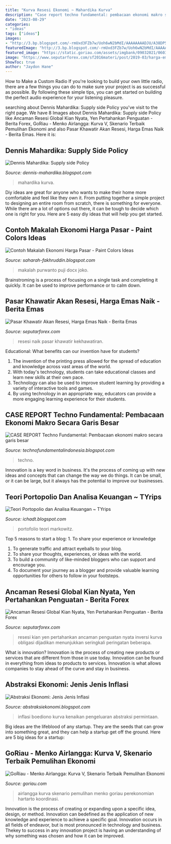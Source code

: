 ```yaml
---
title: "Kurva Resesi Ekonomi ~ Mahardika Kurva"
description: "Case report techno fundamental: pembacaan ekonomi makro secara garis besar"
date: "2023-08-29"
categories:
- "ideas"
tags: ["ideas"]
images:
- "http://3.bp.blogspot.com/-rmUxd3FZb7w/Uoh6wN2bMdI/AAAAAAAADJU/A38DP5KHjKg/s1600/02-02+Demand+Pull+Inflation+(Boediono,+1995).jpg"
featuredImage: "http://3.bp.blogspot.com/-rmUxd3FZb7w/Uoh6wN2bMdI/AAAAAAAADJU/A38DP5KHjKg/s1600/02-02+Demand+Pull+Inflation+(Boediono,+1995).jpg"
featured_image: "https://static.goriau.com/assets/imgbank/09032021/06037e14148048fb6ee874lcz-160757.jpeg"
image: "https://www.seputarforex.com/sf2016materi/post/2019-03/harga-emas-naik-akibat-kekhawatiran-pasar-akan-terjadinya-resesi-287892-29995.png"
ShowToc: true
author: "Jaydon Hane"
---
```



How to Make a Custom Radio
If you're looking to build your own little radio, there are a few things you can do to make sure your project is as successful as possible. By following these simple tips, you can get started on building the perfect audio experience for your listening pleasure.

	

		
searching about Dennis Mahardika: Supply side Policy you've visit to the right page. We have 8 Images about Dennis Mahardika: Supply side Policy like Ancaman Resesi Global Kian Nyata, Yen Pertahankan Penguatan - Berita Forex, GoRiau - Menko Airlangga: Kurva V, Skenario Terbaik Pemulihan Ekonomi and also Pasar Khawatir Akan Resesi, Harga Emas Naik - Berita Emas. Here it is:
		
    
## Dennis Mahardika: Supply Side Policy

<img loading=lazy src="https://1.bp.blogspot.com/-Yoh8IsDPjK4/UI4sC3MG7PI/AAAAAAAAAGc/DIOgTTYI9_k/s1600/ss.jpg" onerror="this.onerror=null;this.src='https://tse1.mm.bing.net/th?id=OIP.D9A1ovU6NASUYJUKPDZMdAHaD8&amp;pid=15.1';" alt="Dennis Mahardika: Supply side Policy">

_Source: dennis-mahardika.blogspot.com_

>mahardika kurva. 

	

Diy ideas are great for anyone who wants to make their home more comfortable and feel like they own it. From putting together a simple project to designing an entire room from scratch, there is something for everyone. While there are a lot of options out there, it can be tough to decide which one is right for you. Here are 5 easy diy ideas that will help you get started.

    
## Contoh Makalah Ekonomi Harga Pasar - Paint Colors Ideas

<img loading=lazy src="https://0.academia-photos.com/attachment_thumbnails/49437123/mini_magick20180817-32313-134i80e.png?1534545409" onerror="this.onerror=null;this.src='https://tse2.mm.bing.net/th?id=OIP.EahAa43nCaWKWYgJ73cTCwHaKe&amp;pid=15.1';" alt="Contoh Makalah Ekonomi Harga Pasar - Paint Colors Ideas">

_Source: saharah-fakhruddin.blogspot.com_

>makalah purwanto puji docx joko. 

	

Brainstroming is a process of focusing on a single task and completing it quickly. It can be used to improve performance or to calm down.

    
## Pasar Khawatir Akan Resesi, Harga Emas Naik - Berita Emas

<img loading=lazy src="https://www.seputarforex.com/sf2016materi/post/2019-03/harga-emas-naik-akibat-kekhawatiran-pasar-akan-terjadinya-resesi-287892-29995.png" onerror="this.onerror=null;this.src='https://tse3.mm.bing.net/th?id=OIP.F-tBJBg9ZbkscMC0KHgEsgHaE8&amp;pid=15.1';" alt="Pasar Khawatir Akan Resesi, Harga Emas Naik - Berita Emas">

_Source: seputarforex.com_

>resesi naik pasar khawatir kekhawatiran. 

	

Educational: What benefits can our invention have for students?
1. The invention of the printing press allowed for the spread of education and knowledge across vast areas of the world.
2. With today's technology, students can take educational classes and learn new skills at their own pace.
3. Technology can also be used to improve student learning by providing a variety of interactive tools and games.
4. By using technology in an appropriate way, educators can provide a more engaging learning experience for their students.

    
## CASE REPORT Techno Fundamental: Pembacaan Ekonomi Makro Secara Garis Besar

<img loading=lazy src="https://1.bp.blogspot.com/-Itn71YGmfNI/TtXx6l-2LDI/AAAAAAAAAHw/-H15JK1CFk4/s1600/Yield.png" onerror="this.onerror=null;this.src='https://tse4.mm.bing.net/th?id=OIP.WHaTDhlaZgjOJqef6mfHEQHaEO&amp;pid=15.1';" alt="CASE REPORT Techno Fundamental: Pembacaan ekonomi makro secara garis besar">

_Source: technofundamentalindonesia.blogspot.com_

>techno. 

	

Innovation is a key word in business. It's the process of coming up with new ideas and concepts that can change the way we do things. It can be small, or it can be large, but it always has the potential to improve our businesses.

    
## Teori Portopolio Dan Analisa Keuangan ~ TYrips

<img loading=lazy src="https://1.bp.blogspot.com/_J--gDpFJ5uA/TSude6HlQfI/AAAAAAAAAE4/2iff7A6rcJ4/s1600/sad.jpg" onerror="this.onerror=null;this.src='https://tse2.mm.bing.net/th?id=OIP.rReIjwkt97bCiqEl3Rvt2QHaEL&amp;pid=15.1';" alt="Teori Portopolio dan Analisa Keuangan ~ TYrips">

_Source: ichadt.blogspot.com_

>portofolio teori markowitz. 

	

Top 5 reasons to start a blog: 1. To share your experience or knowledge
1. To generate traffic and attract eyeballs to your blog. 
2. To share your thoughts, experiences, or ideas with the world. 
3. To build a community of like-minded bloggers who can support and encourage you. 
4. To document your journey as a blogger and provide valuable learning opportunities for others to follow in your footsteps. 

    
## Ancaman Resesi Global Kian Nyata, Yen Pertahankan Penguatan - Berita Forex

<img loading=lazy src="https://www.seputarforex.com/sf2016materi/post/2019-08/ancaman-resesi-global-kian-nyata-yen-pertahankan-penguatan-289671-27082.jpg?v=2" onerror="this.onerror=null;this.src='https://tse1.mm.bing.net/th?id=OIP.Tx2WTbABhga6QEphn8yhLwHaDw&amp;pid=15.1';" alt="Ancaman Resesi Global Kian Nyata, Yen Pertahankan Penguatan - Berita Forex">

_Source: seputarforex.com_

>resesi kian yen pertahankan ancaman penguatan nyata inversi kurva obligasi dijadikan menunjukkan seringkali peringatan beberapa. 

	

What is innovation?
Innovation is the process of creating new products or services that are different from those in use today. Innovation can be found in everything from ideas to products to services. Innovation is what allows companies to stay ahead of the curve and stay in business.

    
## Abstraksi Ekonomi: Jenis Jenis Inflasi

<img loading=lazy src="http://3.bp.blogspot.com/-rmUxd3FZb7w/Uoh6wN2bMdI/AAAAAAAADJU/A38DP5KHjKg/s1600/02-02+Demand+Pull+Inflation+(Boediono,+1995).jpg" onerror="this.onerror=null;this.src='https://tse1.mm.bing.net/th?id=OIP.71JWt3w6N5_bPxVVTixw_wHaGf&amp;pid=15.1';" alt="Abstraksi Ekonomi: Jenis Jenis Inflasi">

_Source: abstraksiekonomi.blogspot.com_

>inflasi boediono kurva kenaikan pengeluaran abstraksi permintaan. 

	

Big ideas are the lifeblood of any startup. They are the seeds that can grow into something great, and they can help a startup get off the ground. Here are 5 big ideas for a startup: 

    
## GoRiau - Menko Airlangga: Kurva V, Skenario Terbaik Pemulihan Ekonomi

<img loading=lazy src="https://static.goriau.com/assets/imgbank/09032021/06037e14148048fb6ee874lcz-160757.jpeg" onerror="this.onerror=null;this.src='https://tse1.mm.bing.net/th?id=OIP.geVSR5zvb9IWoQAKDNyjpgHaEu&amp;pid=15.1';" alt="GoRiau - Menko Airlangga: Kurva V, Skenario Terbaik Pemulihan Ekonomi">

_Source: goriau.com_

>airlangga kurva skenario pemulihan menko goriau perekonomian hartarto koordinasi. 

	

Innovation is the process of creating or expanding upon a specific idea, design, or method. Innovation can bedefined as the application of new knowledge and experience to achieve a specific goal. Innovation occurs in all fields of endeavor, but is most pronounced in technology and business. Thekey to success in any innovation project is having an understanding of why something was chosen and how it can be improved.

